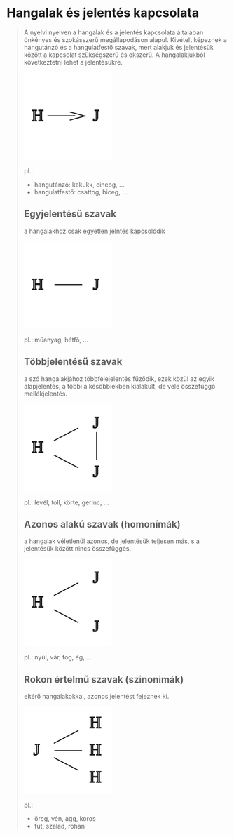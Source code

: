 
# Hangalak és jelentés kapcsolata

> A nyelvi nyelven a hangalak és a jelentés kapcsolata általában önkényes és szokásszerű megállapodáson alapul. Kivételt képeznek a hangutánzó és a hangulatfestő szavak, mert alakjuk és jelentésük között a kapcsolat szükségszerű és okszerű. A hangalakjukból következtetni lehet a jelentésükre.
>
> ![hangalak és jelentés](../images/nyelvtan-hangalak-jelentes.svg)
> 
> pl.:
> - hangutánzó: kakukk, cincog, ...
> - hangulatfestő: csattog, biceg, ...
>
> ## Egyjelentésű szavak
> 
> a hangalakhoz csak egyetlen jelntés kapcsolódik
>
> ![egyjelentésű szavak](../images/nyelvtan-egyjelentesu.svg)
>
> pl.: műanyag, hétfő, ...
>
> ## Többjelentésű szavak
>
> a szó hangalakjához többfélejelentés fűződik, ezek közül az egyik alapjelentés, a többi a későbbiekben kialakult, de vele összefüggő mellékjelentés.
>
> ![többjelentésű szavak](../images/nyelvtan-tobbjelentesu.svg)
> 
> pl.: levél, toll, körte, gerinc, ...
>
> ## Azonos alakú szavak (homonímák)
>
> a hangalak véletlenül azonos, de jelentésük teljesen más, s a jelentésük között nincs összefüggés.
>
> ![azonos alakú szavak](../images/nyelvtan-azonos-alaku.svg)
>
> pl.: nyúl, vár, fog, ég, ...
>
> ## Rokon értelmű szavak (szinonimák)
>
> eltérő hangalakokkal, azonos jelentést fejeznek ki.
>
> ![rokon értelmű szavak](../images/nyelvtan-rokon-ertelmu.svg)
>
> pl.:
> - öreg, vén, agg, koros
> - fut, szalad, rohan